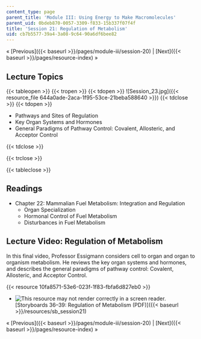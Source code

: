 ```yaml
---
content_type: page
parent_title: 'Module III: Using Energy to Make Macromolecules'
parent_uid: 0bdeb870-0057-3309-f833-15b337f07f4f
title: 'Session 21: Regulation of Metabolism'
uid: cb7b5577-39a4-3a08-9c64-90a6df6bee82
---
```


« [Previous]({{< baseurl >}}/pages/module-iii/session-20) | [Next]({{< baseurl >}}/pages/resource-index) »

Lecture Topics
--------------

{{< tableopen >}}
{{< tropen >}}
{{< tdopen >}}
![Session_23.jpg]({{< resource_file 644a0ade-2aca-1f95-53ce-21beba588640 >}})
{{< tdclose >}}
{{< tdopen >}}


*   Pathways and Sites of Regulation
*   Key Organ Systems and Hormones
*   General Paradigms of Pathway Control: Covalent, Allosteric, and Acceptor Control


{{< tdclose >}}

{{< trclose >}}

{{< tableclose >}}

Readings
--------

*   Chapter 22: Mammalian Fuel Metabolism: Integration and Regulation
    *   Organ Specialization
    *   Hormonal Control of Fuel Metabolism
    *   Disturbances in Fuel Metabolism

Lecture Video: Regulation of Metabolism
---------------------------------------

In this final video, Professor Essigmann considers cell to organ and organ to organism metabolism. He reviews the key organ systems and hormones, and describes the general paradigms of pathway control: Covalent, Allosteric, and Acceptor Control.

{{< resource 10fa8571-53e6-023f-1f83-fbfa6d827eb0 >}}

*   ![This resource may not render correctly in a screen reader.](/images/inacessible.gif)[Storyboards 36–39: Regulation of Metabolism (PDF)]({{< baseurl >}}/resources/sb_session21)

« [Previous]({{< baseurl >}}/pages/module-iii/session-20) | [Next]({{< baseurl >}}/pages/resource-index) »